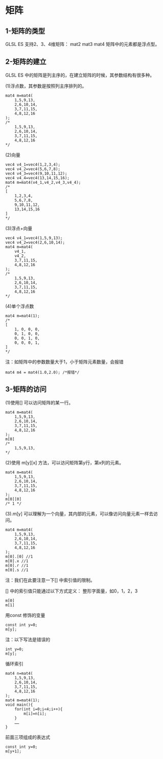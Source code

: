 # 矩阵

## 1-矩阵的类型
GLSL ES 支持2、3、4维矩阵：
mat2
mat3
mat4
矩阵中的元素都是浮点型。

## 2-矩阵的建立
GLSL ES 中的矩阵是列主序的，在建立矩阵的时候，其参数结构有很多种。

(1)浮点数，其参数是按照列主序排列的。
```gl
mat4 m=mat4(
    1,5,9,13,
    2,6,10,14,
    3,7,11,15,
    4,8,12,16
);
/*
    1,5,9,13,
    2,6,10,14,
    3,7,11,15,
    4,8,12,16
*/

```

(2)向量
```gl
vec4 v4_1=vec4(1,2,3,4);
vec4 v4_2=vec4(5,6,7,8);
vec4 v4_3=vec4(9,10,11,12);
vec4 v4_4=vec4(13,14,15,16);
mat4 m=mat4(v4_1,v4_2,v4_3,v4_4);
/*
[
    1,2,3,4,
    5,6,7,8,
    9,10,11,12,
    13,14,15,16
]    
*/
```

(3)浮点+向量
```gl
vec4 v4_1=vec4(1,5,9,13);
vec4 v4_2=vec4(2,6,10,14);
mat4 m=mat4(
    v4_1,
    v4_2,
    3,7,11,15,
    4,8,12,16
);
/*
    1,5,9,13,
    2,6,10,14,
    3,7,11,15,
    4,8,12,16   
*/
```

(4)单个浮点数
```gl
mat4 m=mat4(1);
/*
[
    1, 0, 0, 0,
    0, 1, 0, 0,
    0, 0, 1, 0,
    0, 0, 0, 1,
]    
*/
```

注：如矩阵中的参数数量大于1，小于矩阵元素数量，会报错
```gl
mat4 m4 = mat4(1.0,2.0); /*报错*/
```

## 3-矩阵的访问
(1)使用[] 可以访问矩阵的某一行。
```gl
mat4 m=mat4(
    1,5,9,13,
    2,6,10,14,
    3,7,11,15,
    4,8,12,16
);
m[0]
/*
    1,5,9,13,
*/
```

(2)使用 m[y][x] 方法，可以访问矩阵第y行，第x列的元素。
```gl
mat4 m=mat4(
    1,5,9,13,
    2,6,10,14,
    3,7,11,15,
    4,8,12,16
);
m[0][0]
/* 1 */
```

(3).m[y] 可以理解为一个向量，其内部的元素，可以像访问向量元素一样去访问。
```gl
mat4 m=mat4(
    1,5,9,13,
    2,6,10,14,
    3,7,11,15,
    4,8,12,16
);
m[0].[0] //1
m[0].x //1
m[0].r //1
m[0].s //1
```
注：我们在此要注意一下[] 中索引值的限制。

[] 中的索引值只能通过以下方式定义：
整形字面量，如0，1，2，3
```gl
m[0]
m[1]
```
用const 修饰的变量
```gl
const int y=0;
m[y];
```
注：以下写法是错误的
```gl
int y=0;
m[y];
```
循环索引
```gl
mat4 n=mat4(
    1,5,9,13,
    2,6,10,14,
    3,7,11,15,
    4,8,12,16
);
mat4 m=mat4(1);
void main(){
    for(int i=0;i<4;i++){
        m[i]=n[i];
    }
    ……
}
```
前面三项组成的表达式
```gl
const int y=0;
m[y+1];
```




